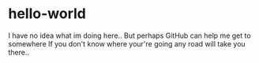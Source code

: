 # hello-world
I have no idea what im doing here..
But perhaps GitHub can help me get to somewhere
If you don't know where your're going any road will take you there..
